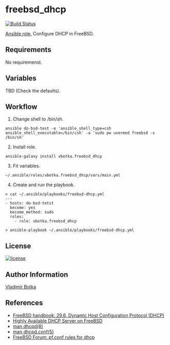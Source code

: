 freebsd_dhcp
============

[![Build Status](https://travis-ci.org/vbotka/ansible-freebsd-dhcp.svg?branch=master)](https://travis-ci.org/vbotka/ansible-freebsd-dhcp)

[Ansible role.](https://galaxy.ansible.com/vbotka/freebsd_dhcp/) Configure DHCP in FreeBSD.


Requirements
------------

No requiremenst.



Variables
---------

TBD (Check the defaults).


Workflow
--------

1) Change shell to /bin/sh.

```
ansible do-bsd-test -e 'ansible_shell_type=csh ansible_shell_executable=/bin/csh' -a 'sudo pw usermod freebsd -s /bin/sh'
```

2) Install role.

```
ansible-galaxy install vbotka.freebsd_dhcp
```

3) Fit variables.

```
~/.ansible/roles/vbotka.freebsd_dhcp/vars/main.yml
```

4) Create and run the playbook.

```
> cat ~/.ansible/playbooks/freebsd-dhcp.yml
---
- hosts: do-bsd-tetst
  become: yes
  become_method: sudo
  roles:
    - role: vbotka.freebsd_dhcp
    
> ansible-playbook ~/.ansible/playbooks/freebsd-dhcp.yml
```


License
-------

[![license](https://img.shields.io/badge/license-BSD-red.svg)](https://www.freebsd.org/doc/en/articles/bsdl-gpl/article.html)


Author Information
------------------

[Vladimir Botka](https://botka.link)

References
----------

- [FreeBSD handbook: 29.6. Dynamic Host Configuration Protocol (DHCP)](https://www.freebsd.org/doc/handbook/network-dhcp.html)
- [Highly Available DHCP Server on FreeBSD](https://medium.com/@vermaden/highly-available-dhcp-server-on-freebsd-2bf81a5e4e77)
- [man dhcpd(8)](https://www.freebsd.org/cgi/man.cgi?query=dhcpd)
- [man dhcpd.conf(5)](https://www.freebsd.org/cgi/man.cgi?query=dhcpd.conf)
- [FreeBSD Forum: pf.conf rules for dhcp](https://forums.freebsd.org/threads/pf-conf-rules-for-dhcp.15213/)
